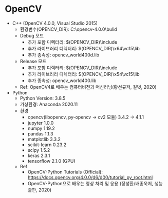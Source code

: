 # OpenCV
- C++ (OpenCV 4.0.0, Visual Studio 2015)
  - 환경변수(OPENCV_DIR): C:\opencv-4.0.0\bulid
  - Debug 모드
    - 추가 포함 디렉터리: $(OPENCV_DIR)\include
    - 추가 라이브러리 디렉터리: $(OPENCV_DIR)\x64\vc15\lib
    - 추가 종속성: opencv_world400d.lib
  - Release 모드
    - 추가 포함 디렉터리: $(OPENCV_DIR)\include
    - 추가 라이브러리 디렉터리: $(OPENCV_DIR)\x54\vc15\lib
    - 추가 종속성: opencv_world400.lib
  - Ref: OpenCV4로 배우는 컴퓨터비전과 머신러닝(황선규저, 길벗, 2020)
- Python
  - Python Version: 3.8.5
  - 가상환경: Anaconda 2020.11
  - 환경
     - opencv(libopencv, py-opencv -> cv2 모듈) 3.4.2 -> 4.1.1
     - jupyter 1.0.0 
     - numpy 1.19.2
     - pandas 1.1.3
     - matplotlib 3.3.2
     - scikit-learn 0.23.2
     - scipy 1.5.2
     - keras 2.3.1
     - tensorflow 2.1.0 (GPU)
  - Ref
    - OpenCV-Python Tutorials (Official): https://docs.opencv.org/4.0.0/d6/d00/tutorial_py_root.html
    - OpenCV-Python으로 배우는 영상 처리 및 응용 (정성환/배종욱저, 생능출판, 2020)
